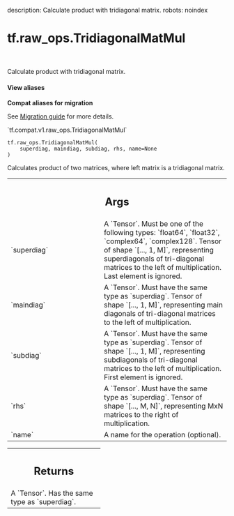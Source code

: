 description: Calculate product with tridiagonal matrix.
robots: noindex

# tf.raw_ops.TridiagonalMatMul

<!-- Insert buttons and diff -->

<table class="tfo-notebook-buttons tfo-api nocontent" align="left">

</table>



Calculate product with tridiagonal matrix.

<section class="expandable">
  <h4 class="showalways">View aliases</h4>
  <p>
<b>Compat aliases for migration</b>
<p>See
<a href="https://www.tensorflow.org/guide/migrate">Migration guide</a> for
more details.</p>
<p>`tf.compat.v1.raw_ops.TridiagonalMatMul`</p>
</p>
</section>

<pre class="devsite-click-to-copy prettyprint lang-py tfo-signature-link">
<code>tf.raw_ops.TridiagonalMatMul(
    superdiag, maindiag, subdiag, rhs, name=None
)
</code></pre>



<!-- Placeholder for "Used in" -->

Calculates product of two matrices, where left matrix is a tridiagonal matrix.

<!-- Tabular view -->
 <table class="responsive fixed orange">
<colgroup><col width="214px"><col></colgroup>
<tr><th colspan="2"><h2 class="add-link">Args</h2></th></tr>

<tr>
<td>
`superdiag`
</td>
<td>
A `Tensor`. Must be one of the following types: `float64`, `float32`, `complex64`, `complex128`.
Tensor of shape `[..., 1, M]`, representing superdiagonals of
tri-diagonal matrices to the left of multiplication. Last element is ignored.
</td>
</tr><tr>
<td>
`maindiag`
</td>
<td>
A `Tensor`. Must have the same type as `superdiag`.
Tensor of shape `[..., 1, M]`, representing main diagonals of tri-diagonal
matrices to the left of multiplication.
</td>
</tr><tr>
<td>
`subdiag`
</td>
<td>
A `Tensor`. Must have the same type as `superdiag`.
Tensor of shape `[..., 1, M]`, representing subdiagonals of tri-diagonal
matrices to the left of multiplication. First element is ignored.
</td>
</tr><tr>
<td>
`rhs`
</td>
<td>
A `Tensor`. Must have the same type as `superdiag`.
Tensor of shape `[..., M, N]`, representing MxN matrices to the right of
multiplication.
</td>
</tr><tr>
<td>
`name`
</td>
<td>
A name for the operation (optional).
</td>
</tr>
</table>



<!-- Tabular view -->
 <table class="responsive fixed orange">
<colgroup><col width="214px"><col></colgroup>
<tr><th colspan="2"><h2 class="add-link">Returns</h2></th></tr>
<tr class="alt">
<td colspan="2">
A `Tensor`. Has the same type as `superdiag`.
</td>
</tr>

</table>

